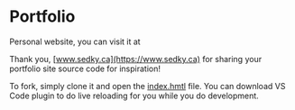 # Portfolio

Personal website, you can visit it at 

Thank you, [www.sedky.ca](https://www.sedky.ca) for sharing your portfolio site source code for inspiration!

To fork, simply clone it and open the [index.hmtl](./index.html) file.  You can download VS Code plugin to do live reloading for you while you do development.
